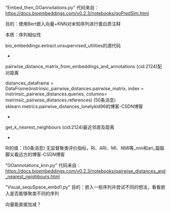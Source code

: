

"Embed_then_GOannotations.py"
代码来自： https://docs.bioembeddings.com/v0.2.3/notebooks/goPredSim.html

目的：使用Bert嵌入向量+KNN对未知序列进行蛋白质注释

本质：序列相似性

bio_embeddings.extract.unsupervised_utilities的源代码

-

pairwise_distance_matrix_from_embeddings_and_annotations (cid:2124)配对距离

distances_dataframe = DataFrame(instrinsic_pairwise_distances.pairwise_matrix,
                                index = instrinsic_pairwise_distances.queries,
                                columns= instrinsic_pairwise_distances.references)
(50条消息) sklearn.metrics.pairwise_distances_lonelykid96的博客-CSDN博客

-

get_k_nearest_neighbours (cid:2124)最近邻居及距离

-

RI的值：(50条消息) 无监督聚类评价指标，RI、ARI、MI、NMI等_nmi和ari_踮踮脚尖看远方的博客-CSDN博客

"GOannotations_knn.py"
代码来自：
https://docs.bioembeddings.com/v0.2.3/notebooks/pairwise_distances_and_nearest_neighbours.html

"Visual_sequSpace_embd1.py"
目的：嵌入一些序列并尝试不同的想法，看看嵌入是否能够聚类不同的序列

向量能直接加减？

